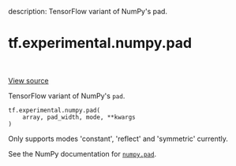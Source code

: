 description: TensorFlow variant of NumPy's pad.

<div itemscope itemtype="http://developers.google.com/ReferenceObject">
<meta itemprop="name" content="tf.experimental.numpy.pad" />
<meta itemprop="path" content="Stable" />
</div>

# tf.experimental.numpy.pad

<!-- Insert buttons and diff -->

<table class="tfo-notebook-buttons tfo-api nocontent" align="left">

</table>

<a target="_blank" class="external" href="/code/stable/tensorflow/python/ops/numpy_ops/np_array_ops.py">View source</a>



TensorFlow variant of NumPy's `pad`.

<pre class="devsite-click-to-copy prettyprint lang-py tfo-signature-link">
<code>tf.experimental.numpy.pad(
    array, pad_width, mode, **kwargs
)
</code></pre>



<!-- Placeholder for "Used in" -->

Only supports modes 'constant', 'reflect' and 'symmetric' currently.

See the NumPy documentation for [`numpy.pad`](https://numpy.org/doc/1.16/reference/generated/numpy.pad.html).